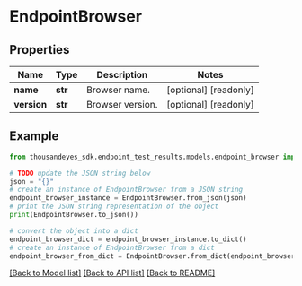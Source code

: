 # EndpointBrowser


## Properties

Name | Type | Description | Notes
------------ | ------------- | ------------- | -------------
**name** | **str** | Browser name. | [optional] [readonly] 
**version** | **str** | Browser version. | [optional] [readonly] 

## Example

```python
from thousandeyes_sdk.endpoint_test_results.models.endpoint_browser import EndpointBrowser

# TODO update the JSON string below
json = "{}"
# create an instance of EndpointBrowser from a JSON string
endpoint_browser_instance = EndpointBrowser.from_json(json)
# print the JSON string representation of the object
print(EndpointBrowser.to_json())

# convert the object into a dict
endpoint_browser_dict = endpoint_browser_instance.to_dict()
# create an instance of EndpointBrowser from a dict
endpoint_browser_from_dict = EndpointBrowser.from_dict(endpoint_browser_dict)
```
[[Back to Model list]](../README.md#documentation-for-models) [[Back to API list]](../README.md#documentation-for-api-endpoints) [[Back to README]](../README.md)


